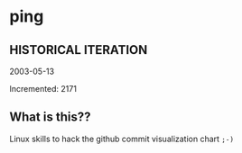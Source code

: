 # ping

## HISTORICAL ITERATION
2003-05-13

Incremented: 2171

## What is this?? 
Linux skills to hack the github commit visualization chart `;-)`
